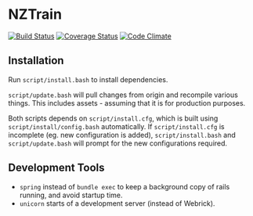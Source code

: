 # NZTrain
[![Build Status](https://github.com/NZOI/nztrain/actions/workflows/ci.yml/badge.svg)](https://github.com/NZOI/nztrain/actions/workflows/ci.yml)
[![Coverage Status](https://coveralls.io/repos/github/NZOI/nztrain/badge.svg)](https://coveralls.io/github/NZOI/nztrain)
[![Code Climate](https://codeclimate.com/github/NZOI/nztrain.svg)](https://codeclimate.com/github/NZOI/nztrain)

## Installation
Run `script/install.bash` to install dependencies.

`script/update.bash` will pull changes from origin and recompile various things. This includes assets - assuming that it is for production purposes.

Both scripts depends on `script/install.cfg`, which is built using `script/install/config.bash` automatically. If `script/install.cfg` is incomplete (eg. new configuration is added), `script/install.bash` and `script/update.bash` will prompt for the new configurations required.

## Development Tools
- `spring` instead of `bundle exec` to keep a background copy of rails running, and avoid startup time.
- `unicorn` starts of a development server (instead of Webrick).

